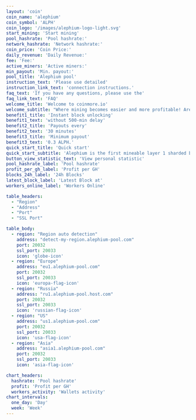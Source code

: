 ```yaml
---
layout: 'coin'
coin_name: 'alephium'
coin_symbol: 'ALPH'
coin_logo: '/images/alephium-logo-light.svg'
start_mining: 'Start mining'
pool_hashrate: 'Pool hashrate:'
network_hashrate: 'Network hashrate:'
coin_price: 'Coin Price:'
daily_revenue: 'Daily Revenue:'
fee: 'Fee:'
active_miners: 'Active miners:'
min_payout: 'Min. payout:'
pool_title: 'Alephium pool'
instruction_text: 'Please use detailed'
instruction_link_text: 'connection instructions.'
faq_text: 'If you have any questions, please use the'
faq_link_text: 'FAQ'
welcome_title: 'Welcome to coinmore.io'
welcome_subtitle: "Where mining becomes easier and more profitable! Are you looking for a reliable pool with low fees? Do you desire stability and transparent statistics? Look no further! On our platform, you'll find everything for efficient mining, as well as a warm community and tech support ready to assist in any situation. Earn more with lower expenses."
benefit1_title: 'Instant block unlocking'
benefit1_text: 'without 500-min delay'
benefit2_title: 'Payouts every'
benefit2_text: '30 minutes'
benefit3_title: 'Minimum payout'
benefit3_text: '0.3 ALPH.'
quick_start_title: 'Quick start'
quick_start_subtitle: 'Alephium is the first mineable layer 1 sharded blockchain scaling and improving on Bitcoin core technologies, Proof of Work and UTXO. It delivers a highly performant, secure DeFi & dApps platform with enhanced energy efficiency.'
button_view_statistic_text: 'View personal statistic'
pool_hashrate_label: 'Pool hashrate'
profit_per_gh_label: 'Profit per GH'
blocks_24h_label: '24h Blocks'
latest_block_label: 'Latest Block at'
workers_online_label: 'Workers Online'

table_headers:
  - "Region"
  - "Address"
  - "Port"
  - "SSL Port"

table_body:
  - region: "Region auto detection"
    address: "detect-my-region.alephium-pool.com"
    port: 20032
    ssl_port: 20033
    icon: 'globe-icon'
  - region: "Europe"
    address: "eu1.alephium-pool.com"
    port: 20032
    ssl_port: 20033
    icon: 'europa-flag-icon'
  - region: "Russia"
    address: "ru1.alephium-pool.host.com"
    port: 20032
    ssl_port: 20033
    icon: 'russian-flag-icon'
  - region: "US"
    address: "us1.alephium-pool.com"
    port: 20032
    ssl_port: 20033
    icon: 'usa-flag-icon'
  - region: "Asia"
    address: "asia1.alephium-pool.com"
    port: 20032
    ssl_port: 20033
    icon: 'asia-flag-icon'

chart_headers:
  hashrate: 'Pool hashrate'
  profit: 'Profit per GH'
  workers_activity: 'Wallets activity'
chart_intervals:
  one_day: 'Day'
  week: 'Week'
---
```

